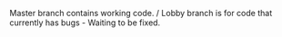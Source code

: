 Master branch contains working code.
               /
Lobby branch is for code that currently has bugs - Waiting to be fixed.
